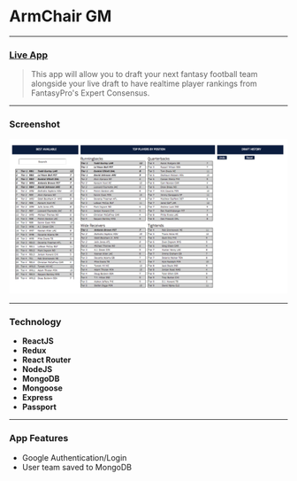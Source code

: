 # ArmChair GM 

----

### [Live App]('url')


> This app will allow you to draft your next fantasy football team alongside your live draft to have realtime player rankings from FantasyPro's Expert Consensus.
----
### Screenshot
![Screenshot](screenshot.png)

----
### Technology
* **ReactJS**
* **Redux**
* **React Router**
* **NodeJS**
* **MongoDB**
* **Mongoose**
* **Express**
* **Passport**

----
### App Features
* Google Authentication/Login
* User team saved to MongoDB
